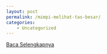 ```yaml
---
layout: post
permalink: /mimpi-melihat-tas-besar/
categories:
    - Uncategorized
---
```


[Baca Selengkapnya](/08)